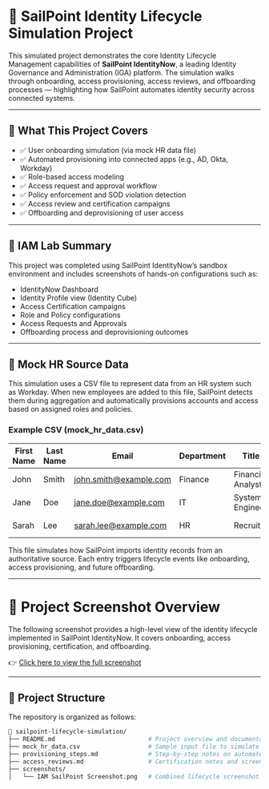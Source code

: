 # 🔐 SailPoint Identity Lifecycle Simulation Project

This simulated project demonstrates the core Identity Lifecycle Management capabilities of **SailPoint IdentityNow**, a leading Identity Governance and Administration (IGA) platform. The simulation walks through onboarding, access provisioning, access reviews, and offboarding processes — highlighting how SailPoint automates identity security across connected systems.

---

## 🚀 What This Project Covers

- ✅ User onboarding simulation (via mock HR data file)
- ✅ Automated provisioning into connected apps (e.g., AD, Okta, Workday)
- ✅ Role-based access modeling
- ✅ Access request and approval workflow
- ✅ Policy enforcement and SOD violation detection
- ✅ Access review and certification campaigns
- ✅ Offboarding and deprovisioning of user access

---

## 🧪 IAM Lab Summary

This project was completed using SailPoint IdentityNow’s sandbox environment and includes screenshots of hands-on configurations such as:

- IdentityNow Dashboard
- Identity Profile view (Identity Cube)
- Access Certification campaigns
- Role and Policy configurations
- Access Requests and Approvals
- Offboarding process and deprovisioning outcomes

---

## 🧾 Mock HR Source Data

This simulation uses a CSV file to represent data from an HR system such as Workday. When new employees are added to this file, SailPoint detects them during aggregation and automatically provisions accounts and access based on assigned roles and policies.

### Example CSV (mock_hr_data.csv)

| First Name | Last Name | Email                  | Department | Title              | Start Date  |
|------------|-----------|------------------------|------------|--------------------|-------------|
| John       | Smith     | john.smith@example.com | Finance    | Financial Analyst  | 2025-07-01  |
| Jane       | Doe       | jane.doe@example.com   | IT         | Systems Engineer   | 2025-07-02  |
| Sarah      | Lee       | sarah.lee@example.com  | HR         | Recruiter          | 2025-07-03  |

This file simulates how SailPoint imports identity records from an authoritative source. Each entry triggers lifecycle events like onboarding, access provisioning, and future offboarding.

---

# 📸 Project Screenshot Overview

The following screenshot provides a high-level view of the identity lifecycle implemented in SailPoint IdentityNow. It covers onboarding, access provisioning, certification, and offboarding.

👉 [Click here to view the full screenshot](IAM%20SailPoint%20Screenshot.png)

---

## 📂 Project Structure

The repository is organized as follows:

```bash
📁 sailpoint-lifecycle-simulation/
├── README.md                          # Project overview and documentation
├── mock_hr_data.csv                   # Sample input file to simulate HR source data
├── provisioning_steps.md              # Step-by-step notes on automated provisioning
├── access_reviews.md                  # Certification notes and screenshots
├── screenshots/
│   └── IAM SailPoint Screenshot.png   # Combined lifecycle screenshot from SailPoint
